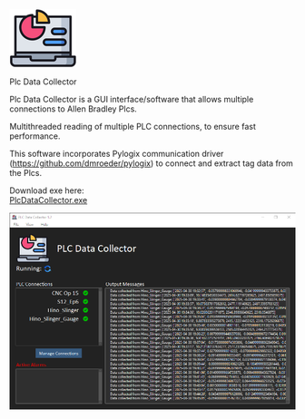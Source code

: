
<img src=".//src//gui//imgs//data_icon.png">

Plc Data Collector

Plc Data Collector is a GUI interface/software that allows multiple connections to Allen Bradley Plcs.

Multithreaded reading of multiple PLC connections, to ensure fast performance. 

This software incorporates Pylogix communication driver (https://github.com/dmroeder/pylogix) to connect and extract tag data from the Plcs. 

Download exe here: \
[PlcDataCollector.exe](https://github.com/sillycrackers/PlcDataCollector/blob/master/dist/PlcDataCollector.zip)


<img src=".//src//gui//imgs//screenshot.png">
